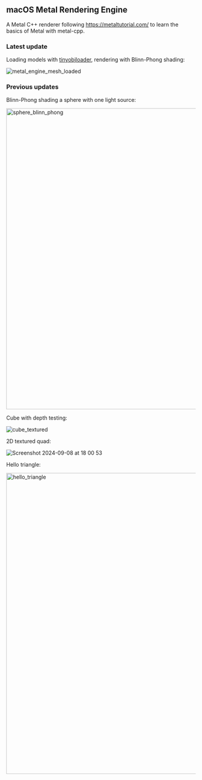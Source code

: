 ## macOS Metal Rendering Engine
A Metal C++ renderer following https://metaltutorial.com/ to learn the basics of Metal with metal-cpp.

### Latest update
Loading models with [tinyobjloader](https://github.com/tinyobjloader/tinyobjloader), rendering with Blinn-Phong shading:

![metal_engine_mesh_loaded](https://github.com/user-attachments/assets/a6bc9b74-0379-4d1f-bfe0-05a65c27ae08)

### Previous updates
Blinn-Phong shading a sphere with one light source:

<img width="799" alt="sphere_blinn_phong" src="https://github.com/user-attachments/assets/25f4a100-5693-48d5-ad89-fbd8f862d35a" />

Cube with depth testing:

![cube_textured](https://github.com/user-attachments/assets/37a09baa-9016-4c72-9188-22b9a2357124)

2D textured quad:

![Screenshot 2024-09-08 at 18 00 53](https://github.com/user-attachments/assets/24d9bd66-292b-464a-92fb-27b20b52a4b6)

Hello triangle:

<img width="799" alt="hello_triangle" src="https://github.com/user-attachments/assets/519292d4-320c-4c2b-9e5a-e9b7d0737a15" />
